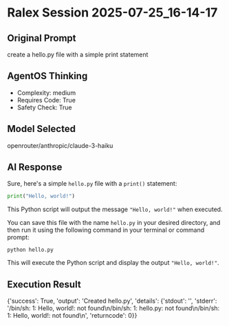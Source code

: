 # Ralex Session 2025-07-25_16-14-17

## Original Prompt
create a hello.py file with a simple print statement

## AgentOS Thinking
- Complexity: medium
- Requires Code: True
- Safety Check: True

## Model Selected
openrouter/anthropic/claude-3-haiku

## AI Response
Sure, here's a simple `hello.py` file with a `print()` statement:

```python
print("Hello, world!")
```

This Python script will output the message `"Hello, world!"` when executed.

You can save this file with the name `hello.py` in your desired directory, and then run it using the following command in your terminal or command prompt:

```
python hello.py
```

This will execute the Python script and display the output `"Hello, world!"`.

## Execution Result
{'success': True, 'output': 'Created hello.py', 'details': {'stdout': '', 'stderr': '/bin/sh: 1: Hello, world!: not found\n/bin/sh: 1: hello.py: not found\n/bin/sh: 1: Hello, world!: not found\n', 'returncode': 0}}
